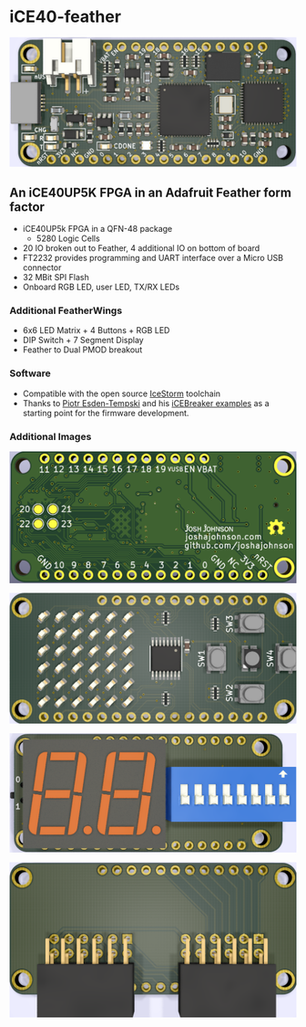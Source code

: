 # iCE40-feather
![alt-text](docs/img/top_render.PNG "Top")  

## An iCE40UP5K FPGA in an Adafruit Feather form factor

* iCE40UP5k FPGA in a QFN-48 package
    * 5280 Logic Cells
* 20 IO broken out to Feather, 4 additional IO on bottom of board
* FT2232 provides programming and UART interface over a Micro USB connector
* 32 MBit SPI Flash
* Onboard RGB LED, user LED, TX/RX LEDs

### Additional FeatherWings  
* 6x6 LED Matrix + 4 Buttons + RGB LED
* DIP Switch + 7 Segment Display
* Feather to Dual PMOD breakout 

### Software
* Compatible with the open source [IceStorm](http://www.clifford.at/icestorm/#install) toolchain
* Thanks to [Piotr Esden-Tempski](https://twitter.com/esden) and his [iCEBreaker examples](https://github.com/icebreaker-fpga/icebreaker-examples) as a starting point for the firmware development.

### Additional Images
![alt-text](docs/img/bottom_render.PNG "Bottom")  

![alt-text](docs/img/ledMatrix_render.PNG "7 Segment")  

![alt-text](docs/img/7segment_render.PNG "LED Matrix")  

![alt-text](docs/img/pmod_render.PNG "PMOD Breakout")  